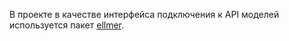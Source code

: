 В проекте в качестве интерфейса подключения к API моделей используется пакет [ellmer](https://ellmer.tidyverse.org/).
